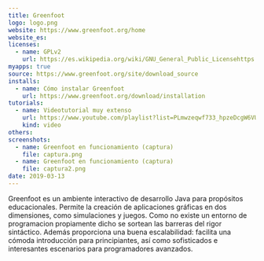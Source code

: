 ```yaml
---
title: Greenfoot
logo: logo.png
website: https://www.greenfoot.org/home
website_es: 
licenses:
  - name: GPLv2
    url: https://es.wikipedia.org/wiki/GNU_General_Public_Licensehttps://www.greenfoot.org/site/download_source
myapps: true
source: https://www.greenfoot.org/site/download_source
installs:
  - name: Cómo instalar Greenfoot
    url: https://www.greenfoot.org/download/installation
tutorials:
  - name: Videotutorial muy extenso
    url: https://www.youtube.com/playlist?list=PLmwzeqwf733_hpzeDcgW6VUSZciqwkh2S
    kind: video
others:
screenshots:
  - name: Greenfoot en funcionamiento (captura)
    file: captura.png
  - name: Greenfoot en funcionamiento (captura)
    file: captura2.png
date: 2019-03-13
---
```


Greenfoot es un ambiente interactivo de desarrollo Java para propósitos educacionales. Permite la creación de aplicaciones gráficas en dos dimensiones, como simulaciones y juegos.
Como no existe un entorno de programacion propiamente dicho se sortean las barreras del rigor sintáctico. Además proporciona una buena escalabilidad: facilita una cómoda introducción para principiantes, así como sofisticados e interesantes escenarios para programadores avanzados.